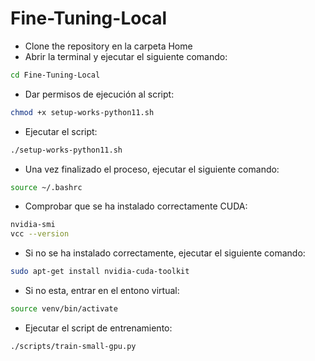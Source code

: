 # Fine-Tuning-Local

- Clone the repository en la carpeta Home
- Abrir la terminal y ejecutar el siguiente comando:

```bash
cd Fine-Tuning-Local
```

- Dar permisos de ejecución al script:

```bash
chmod +x setup-works-python11.sh
```

- Ejecutar el script:

```bash
./setup-works-python11.sh
```

- Una vez finalizado el proceso, ejecutar el siguiente comando:

```bash
source ~/.bashrc
```

- Comprobar que se ha instalado correctamente CUDA:

```bash
nvidia-smi
vcc --version
```

- Si no se ha instalado correctamente, ejecutar el siguiente comando:

```bash
sudo apt-get install nvidia-cuda-toolkit
```

- Si no esta, entrar en el entono virtual:

```bash
source venv/bin/activate
```

- Ejecutar el script de entrenamiento:

```bash
./scripts/train-small-gpu.py
```

